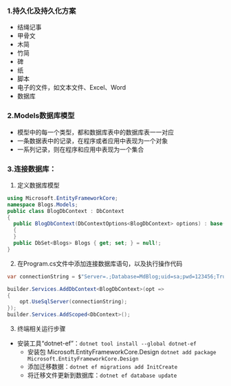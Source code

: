 ### 1.持久化及持久化方案
+ 结绳记事
+ 甲骨文
+ 木简
+ 竹简
+ 碑
+ 纸
+ 脚本
+ 电子的文件，如文本文件、Excel、Word
+ 数据库
### 2.Models数据库模型
+ 模型中的每一个类型，都和数据库表中的数据库表一一对应
+ 一条数据表中的记录，在程序或者应用中表现为一个对象
+ 一系列记录，则在程序和应用中表现为一个集合
### 3.连接数据库：
1. 定义数据库模型
```cs
using Microsoft.EntityFrameworkCore;
namespace Blogs.Models;
public class BlogDbContext : DbContext
{
  public BlogDbContext(DbContextOptions<BlogDbContext> options) : base(options)
  {
  }
  public DbSet<Blogs> Blogs { get; set; } = null!;
}
```

2. 在Program.cs文件中添加连接数据库语句，以及执行操作代码
```cs
var connectionString = $"Server=.;Database=MdBlog;uid=sa;pwd=123456;TrustServerCertificate=true";

builder.Services.AddDbContext<BlogDbContext>(opt =>
{
    opt.UseSqlServer(connectionString);
});
builder.Services.AddScoped<DbContext>();
```

3. 终端相关运行步骤
+ 安装工具“dotnet-ef”：`dotnet tool install --global dotnet-ef`
    - 安装包 Microsoft.EntityFrameworkCore.Design
        `dotnet add package Microsoft.EntityFrameworkCore.Design`
    - 添加迁移数据：`dotnet ef migrations add InitCreate`
    - 将迁移文件更新到数据库：`dotnet ef database update`